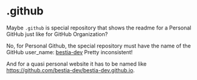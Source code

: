 # .github

Maybe `.github` is special repository that shows the readme for a Personal GitHub just like for GitHub Organization?

No, for Personal Github, the special repository must have the name of the GitHub user_name: [bestia-dev](https://github.com/bestia-dev/bestia-dev)
Pretty inconsistent!

And for a quasi personal website it has to be named like <https://github.com/bestia-dev/bestia-dev.github.io>.
